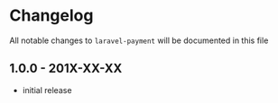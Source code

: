 # Changelog

All notable changes to `laravel-payment` will be documented in this file

## 1.0.0 - 201X-XX-XX

- initial release
